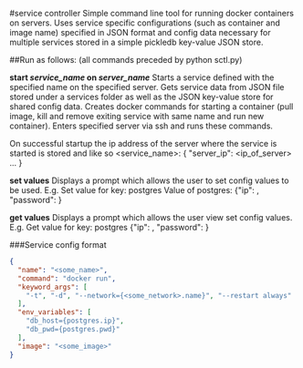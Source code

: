 #service controller
Simple command line tool for running docker containers on servers.
Uses service specific configurations (such as container and image name) specified
in JSON format and config data necessary for multiple services stored in a simple
pickledb key-value JSON store.

##Run as follows:
(all commands preceded by python sctl.py)

**start _service_name_ on _server_name_**
Starts a service defined with the specified name on the specified server.
Gets service data from JSON file stored under a services folder as well as
the JSON key-value store for shared config data. Creates docker commands for
starting a container (pull image, kill and remove exiting service with same name
and run new container). Enters specified server via ssh and runs these commands.

On successful startup the ip address of the server where the service is started
is stored and like so <service_name>: { "server_ip": <ip_of_server> ... }

**set values**
Displays a prompt which allows the user to set config values to be used.
E.g.
Set value for key: postgres
Value of postgres: {"ip": <ip>, "password": <pwd>}

**get values**
Displays a prompt which allows the user view set config values.
E.g.
Get value for key: postgres
{"ip": <ip>, "password": <pwd>}

###Service config format
```json
{
  "name": "<some_name>",
  "command": "docker run",
  "keyword_args": [
    "-t", "-d", "--network={<some_network>.name}", "--restart always"
  ],
  "env_variables": [
    "db_host={postgres.ip}",
    "db_pwd={postgres.pwd}"
  ],
  "image": "<some_image>"
}
```
